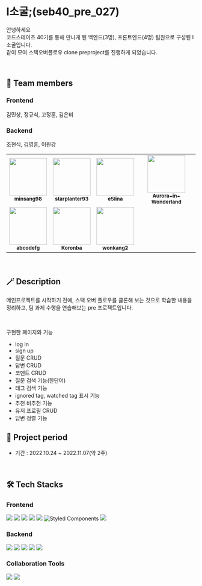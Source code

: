 # I소굴;(seb40_pre_027)

안녕하세요
<br/>
코드스테이츠 40기를 통해 만나게 된 백엔드(3명), 프론트엔드(4명) 팀원으로 구성된 I소굴입니다.
<br/>
같이 모여 스택오버플로우 clone preproject를 진행하게 되었습니다.

<br/>

## 🙌 Team members

### Frontend

김민상, 정규식, 고정훈, 김은비
<br/>

### Backend

조현식, 김영훈, 이원강

<!-- ALL-CONTRIBUTORS-LIST:START - Do not remove or modify this section -->
<!-- prettier-ignore-start -->
<!-- markdownlint-disable -->
<table>
  <tbody>
    <tr>
      <td align="center"><a href="https://github.com/minsang98"><img src="https://avatars.githubusercontent.com/u/64800318?v=4" width="100px;" alt=""/><br /><sub><b>
minsang98</b></sub></a><br /></td>
    <td align="center"><a href="https://github.com/starplanter93"><img src="https://avatars.githubusercontent.com/u/107591946?v=4" width="100px;" alt=""/><br /><sub><b>starplanter93</b></sub></a><br /></td>
      <td align="center"><a href="https://github.com/e5lina"><img src="https://avatars.githubusercontent.com/u/107910301?v=4" width="100px;" alt=""/><br /><sub><b>
e5lina</b></sub></a><br /></td>
      <td align="center"><a href="https://github.com/Aurora-in-Wonderland"><img src="https://avatars.githubusercontent.com/u/99107568?v=4" width="100px;" alt=""/><br /><sub><b>Aurora-in-Wonderland</b></sub></a><br /></td>
    </tr>
    <tr>
      <td align="center"><a href="https://github.com/abcodefg"><img src="https://avatars.githubusercontent.com/u/108053925?v=4" width="100px;" alt=""/><br /><sub><b>abcodefg</b></sub></a><br /></td>
      <td align="center"><a href="https://github.com/Kimdumchit"><img src="https://avatars.githubusercontent.com/u/45654620?v=4" width="100px;" alt=""/><br /><sub><b>Koronba</b></sub></a><br /></td>
      <td align="center"><a href="https://github.com/wonkang2"><img src="https://avatars.githubusercontent.com/u/99650165?v=4" width="100px;" alt=""/><br /><sub><b>wonkang2</b></sub></a><br /></td>
    </tr>
  </tbody>
</table>

<!-- markdownlint-restore -->
<!-- prettier-ignore-end -->

<!-- ALL-CONTRIBUTORS-LIST:END -->

<br/>

## 🪄 Description

메인프로젝트를 시작하기 전에, 스택 오버 플로우를 클론해 보는 것으로 학습한 내용을 정리하고, 팀 과제 수행을 연습해보는 pre 프로젝트입니다.

<br/>

구현한 페이지와 기능

- log in
- sign up
- 질문 CRUD
- 답변 CRUD
- 코멘트 CRUD
- 질문 검색 기능(한단어)
- 태그 검색 기능
- ignored tag, watched tag 표시 기능
- 추천 비추천 기능
- 유저 프로필 CRUD
- 답변 정렬 기능

## :date: Project period

- 기간 : 2022.10.24 ~ 2022.11.07(약 2주)

</br>

## 🛠 Tech Stacks

### Frontend

<img src="https://img.shields.io/badge/html5-E34F26?style=for-the-badge&logo=html5&logoColor=white"> <img src="https://img.shields.io/badge/css-1572B6?style=for-the-badge&logo=css3&logoColor=white"> <img src="https://img.shields.io/badge/javascript-F7DF1E?style=for-the-badge&logo=javascript&logoColor=black"> <img src="https://img.shields.io/badge/react-61DAFB?style=for-the-badge&logo=react&logoColor=black"> <img src="https://img.shields.io/badge/Axios-181717?style=for-the-badge&logo=Axios&logoColor=white"> ![Styled Components](https://img.shields.io/badge/styled--components-DB7093?style=for-the-badge&logo=styled-components&logoColor=white) <img src="https://img.shields.io/badge/Redux-764ABC?style=for-the-badge&logo=Redux&logoColor=white">

### Backend
<img src="https://img.shields.io/badge/Spring-6DB33F?style=for-the-badge&logo=Spring&logoColor=white"> <img src="https://img.shields.io/badge/SpringSecurity-6DB33F?style=for-the-badge&logo=Spring Security&logoColor=white"> <img src="https://img.shields.io/badge/gradle-02303A?style=for-the-badge&logo=gradle&logoColor=white"> <img src="https://img.shields.io/badge/AmazonEC2-FF9900?style=for-the-badge&logo=gradle&logoColor=white"> <img src="https://img.shields.io/badge/Mysql-4479A1?style=for-the-badge&logo=Mysql&logoColor=white">

### Collaboration Tools

<img src="https://img.shields.io/badge/github-181717?style=for-the-badge&logo=github&logoColor=white"> <img src="https://img.shields.io/badge/git-F05032?style=for-the-badge&logo=git&logoColor=white">

</br>
